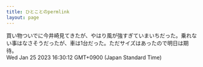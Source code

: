 ```yaml
---
title: ひとことのpermlink
layout: page
---
```

<div class="box" dt="1674631812620">
  買い物ついでに今井崎見てきたが、やはり風が強すぎていまいちだった。乗れない事はなさそうだったが、車は1台だった。ただサイズはあったので明日は期待。
  <div class="content is-small">Wed Jan 25 2023 16:30:12 GMT+0900 (Japan Standard Time)</div>
</div>
